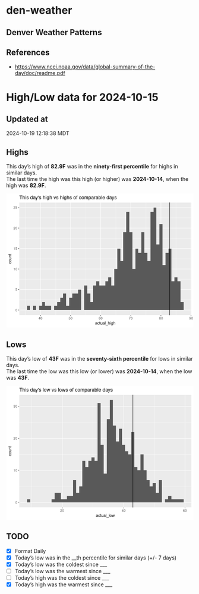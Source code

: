 

# den-weather

## Denver Weather Patterns

## References

- <https://www.ncei.noaa.gov/data/global-summary-of-the-day/doc/readme.pdf>

# High/Low data for 2024-10-15

## Updated at

2024-10-19 12:18:38 MDT

## Highs

This day’s high of **82.9F** was in the **ninety-first percentile** for
highs in similar days.  
The last time the high was this high (or higher) was **2024-10-14**,
when the high was **82.9F**.

![](readme_files/figure-commonmark/unnamed-chunk-4-1.png)

## Lows

This day’s low of **43F** was in the **seventy-sixth percentile** for
lows in similar days.  
The last time the low was this low (or lower) was **2024-10-14**, when
the low was **43F**.

![](readme_files/figure-commonmark/unnamed-chunk-6-1.png)

## TODO

- [x] Format Daily
- [x] Today’s low was in the \_\_th percentile for similar days (+/- 7
  days)
- [x] Today’s low was the coldest since \_\_\_
- [ ] Today’s low was the warmest since \_\_\_
- [ ] Today’s high was the coldest since \_\_\_
- [x] Today’s high was the warmest since \_\_\_
